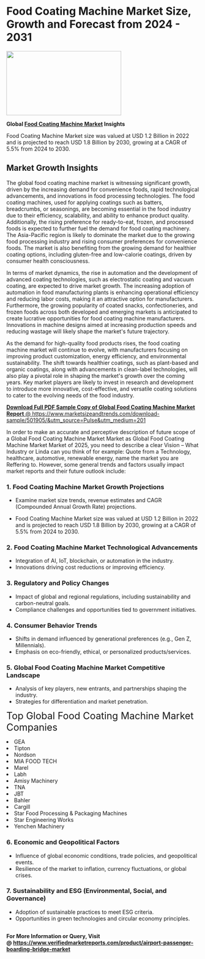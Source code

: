<H1>Food Coating Machine Market Size, Growth and Forecast from 2024 - 2031</H1><img class="aligncenter size-medium wp-image-584254" src="https://thirdeyenews.in/wp-content/uploads/2024/09/Global-Market-Research-300x168.jpeg" alt="" width="300" height="168" /><p><strong>Global&nbsp;<a href="https://www.marketsizeandtrends.com/download-sample/501905/&amp;utm_source=Pulse&amp;utm_medium=201">Food Coating Machine Market</a> Insights</strong></p><p>Food Coating Machine Market size was valued at USD 1.2 Billion in 2022 and is projected to reach USD 1.8 Billion by 2030, growing at a CAGR of 5.5% from 2024 to 2030.</p><p><h2>Market Growth Insights</h2> <p>The global food coating machine market is witnessing significant growth, driven by the increasing demand for convenience foods, rapid technological advancements, and innovations in food processing technologies. The food coating machines, used for applying coatings such as batters, breadcrumbs, or seasonings, are becoming essential in the food industry due to their efficiency, scalability, and ability to enhance product quality. Additionally, the rising preference for ready-to-eat, frozen, and processed foods is expected to further fuel the demand for food coating machinery. The Asia-Pacific region is likely to dominate the market due to the growing food processing industry and rising consumer preferences for convenience foods. The market is also benefiting from the growing demand for healthier coating options, including gluten-free and low-calorie coatings, driven by consumer health consciousness.</p> <p><a href="#"></a></p> <p>In terms of market dynamics, the rise in automation and the development of advanced coating technologies, such as electrostatic coating and vacuum coating, are expected to drive market growth. The increasing adoption of automation in food manufacturing plants is enhancing operational efficiency and reducing labor costs, making it an attractive option for manufacturers. Furthermore, the growing popularity of coated snacks, confectioneries, and frozen foods across both developed and emerging markets is anticipated to create lucrative opportunities for food coating machine manufacturers. Innovations in machine designs aimed at increasing production speeds and reducing wastage will likely shape the market's future trajectory.</p> <p>As the demand for high-quality food products rises, the food coating machine market will continue to evolve, with manufacturers focusing on improving product customization, energy efficiency, and environmental sustainability. The shift towards healthier coatings, such as plant-based and organic coatings, along with advancements in clean-label technologies, will also play a pivotal role in shaping the market's growth over the coming years. Key market players are likely to invest in research and development to introduce more innovative, cost-effective, and versatile coating solutions to cater to the evolving needs of the food industry.</p> <p><a href="#"></p><p><span class=""><strong>Download Full PDF Sample Copy of Global Food Coating Machine Market Report</strong> @ <a href="https://www.marketsizeandtrends.com/download-sample/501905/&amp;utm_source=Pulse&amp;utm_medium=201" target="_blank">https://www.marketsizeandtrends.com/download-sample/501905/&amp;utm_source=Pulse&amp;utm_medium=201</a></span></p><p>In order to make an accurate and perceptive description of future scope of a Global&nbsp;Food Coating Machine Market Market as Global&nbsp;Food Coating Machine Market Market of 2025, you need to describe a clear Vision &ndash; What Industry or Linda can you think of for example: Quote from a Technology, healthcare, automotive, renewable energy, name the market you are Reffering to. However, some general trends and factors usually impact market reports and their future outlook include:</p><h3>1.&nbsp;<strong>Food Coating Machine Market Growth Projections</strong></h3><ul><li>Examine market size trends, revenue estimates and CAGR (Compounded Annual Growth Rate) projections.</li><li><p>Food Coating Machine Market size was valued at USD 1.2 Billion in 2022 and is projected to reach USD 1.8 Billion by 2030, growing at a CAGR of 5.5% from 2024 to 2030.</p></li></ul><h3>2.&nbsp;<strong>Food Coating Machine Market Technological Advancements</strong></h3><ul><li>Integration of AI, IoT, blockchain, or automation in the industry.</li><li>Innovations driving cost reductions or improving efficiency.</li></ul><h3>3.&nbsp;<strong>Regulatory and Policy Changes</strong></h3><ul><li>Impact of global and regional regulations, including sustainability and carbon-neutral goals.</li><li>Compliance challenges and opportunities tied to government initiatives.</li></ul><h3>4.&nbsp;<strong>Consumer Behavior Trends</strong></h3><ul><li>Shifts in demand influenced by generational preferences (e.g., Gen Z, Millennials).</li><li>Emphasis on eco-friendly, ethical, or personalized products/services.</li></ul><h3>5.&nbsp;<strong>Global Food Coating Machine Market Competitive Landscape</strong></h3><ul><li>Analysis of key players, new entrants, and partnerships shaping the industry.</li><li>Strategies for differentiation and market penetration.</li></ul><p data-pm-slice="1 1 []"><span style="color: inherit; font-family: inherit; font-size: 25px;">Top Global Food Coating Machine Market Companies</span></p><div class="" data-test-id=""><p><li>GEA</li><li> Tipton</li><li> Nordson</li><li> MIA FOOD TECH</li><li> Marel</li><li> Labh</li><li> Amisy Machinery</li><li> TNA</li><li> JBT</li><li> Bahler</li><li> Cargill</li><li> Star Food Processing & Packaging Machines</li><li> Star Engineering Works</li><li> Yenchen Machinery</li></p></div><h3>6.&nbsp;<strong>Economic and Geopolitical Factors</strong></h3><ul><li>Influence of global economic conditions, trade policies, and geopolitical events.</li><li>Resilience of the market to inflation, currency fluctuations, or global crises.</li></ul><h3>7.&nbsp;<strong>Sustainability and ESG (Environmental, Social, and Governance)</strong></h3><ul><li>Adoption of sustainable practices to meet ESG criteria.</li><li>Opportunities in green technologies and circular economy principles.</li></ul><h2><strong style="font-size: 14px;">For More Information or Query, Visit @&nbsp;</strong><a style="background-color: #ffffff; font-size: 14px;" href="https://www.marketsizeandtrends.com/report/food-coating-machine-market/" target="_blank">https://www.verifiedmarketreports.com/product/airport-passenger-boarding-bridge-market</a></h2>
